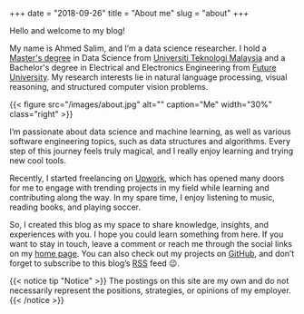 +++
date = "2018-09-26"
title = "About me"
slug = "about"
+++

Hello and welcome to my blog!

My name is Ahmed Salim, and I’m a data science researcher. I hold a [Master's degree][masters] in Data Science from [Universiti Teknologi Malaysia][utm] and a Bachelor's degree in Electrical and Electronics Engineering from [Future University][fu]. My research interests lie in natural language processing, visual reasoning, and structured computer vision problems.

{{< figure src="/images/about.jpg" alt="" caption="Me" width="30%" class="right" >}}

I’m passionate about data science and machine learning, as well as various software engineering topics, such as data structures and algorithms. Every step of this journey feels truly magical, and I really enjoy learning and trying new cool tools.

Recently, I started freelancing on [Upwork][upwork], which has opened many doors for me to engage with trending projects in my field while learning and contributing along the way. In my spare time, I enjoy listening to music, reading books, and playing soccer.

So, I created this blog as my space to share knowledge, insights, and experiences with you. I hope you could learn something from here. If you want to stay in touch, leave a comment or reach me through the social links on my [home page][home]. You can also check out my projects on [GitHub][github], and don’t forget to subscribe to this blog’s [RSS][feed] feed :wink:.

{{< notice tip "Notice" >}}
The postings on this site are my own and do not necessarily represent the positions, strategies, or opinions of my employer.
{{< /notice >}}

[utm]: https://www.utm.my/
[masters]: https://bsea.utm.my/verQr?bsea=1574009848934
[fu]: https://fu.edu.sd/
[upwork]: https://www.upwork.com/freelancers/~01666bb3554c0e8a10?mp_source=share
[github]: https://github.com/ahmedsalim3/
[home]: ../
[feed]: /index.xml